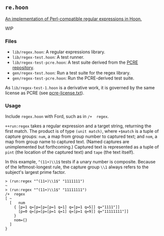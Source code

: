 ##  `re.hoon`

[An implementation of Perl-compatible regular expressions in Hoon.][UF]

WIP

[UF]: https://urbit.org/grants/regex-library

### Files

- `lib/regex.hoon`:  A regular expressions library.
- `lib/regex-test.hoon`:  A test runner.
- `lib/regex-test-pcre.hoon`:  A test suite derived from the [PCRE repository][PCRE].
- `gen/regex-test.hoon`:  Run a test suite for the regex library.
- `gen/regex-test-pcre.hoon`:  Run the PCRE-derived test suite.

[PCRE]: https://github.com/luvit/pcre

As `lib/regex-test-1.hoon` is a derivative work, it is governed by the same license as PCRE (see [pcre-license.txt](pcre-license.txt)).

### Usage

Include `regex.hoon` with Ford, such as in `/+  regex`.

`++run:regex` takes a regular expression and a target string, returning the first match.  The product is of type `(unit match)`, where `+$match` is a tuple of capture groups:  `num`, a map from group number to captured text; and `nom`, a map from group name to captured text.  (Named captures are unimplemented but forthcoming.) Captured text is represented as a tuple of `pint` (the location of the captured text) and `tape` (the text itself).

In this example, `^(11+)\\1$` tests if a unary number is composite.  Because of the leftmost-longest rule, the capture group `\\1` always refers to the subject's largest prime factor.

  ```
  > (run:regex "^(11+)\\1$" "1111111")
  ~
  > (run:regex "^(11+)\\1$" "11111111")
  /+  regex
  [ ~
    [   num
      { [p=1 q=[p=[p=[p=1 q=1] q=[p=1 q=5]] q="1111"]]
        [p=0 q=[p=[p=[p=1 q=1] q=[p=1 q=9]] q="11111111"]]
      }
      nom={}
    ]
  }
  ```
